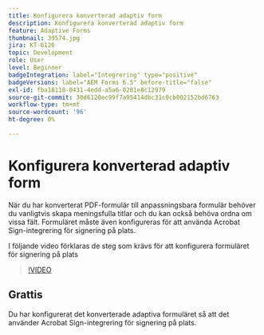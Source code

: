 ```yaml
---
title: Konfigurera konverterad adaptiv form
description: Konfigurera konverterad adaptiv form
feature: Adaptive Forms
thumbnail: 39574.jpg
jira: KT-6126
topic: Development
role: User
level: Beginner
badgeIntegration: label="Integrering" type="positive"
badgeVersions: label="AEM Forms 6.5" before-title="false"
exl-id: fba18118-0431-4edd-a5a6-0281e8c12979
source-git-commit: 30d6120ec99f7a95414dbc31c0cb002152bd6763
workflow-type: tm+mt
source-wordcount: '96'
ht-degree: 0%

---
```


# Konfigurera konverterad adaptiv form

När du har konverterat PDF-formulär till anpassningsbara formulär behöver du vanligtvis skapa meningsfulla titlar och du kan också behöva ordna om vissa fält. Formuläret måste även konfigureras för att använda Acrobat Sign-integrering för signering på plats.

I följande video förklaras de steg som krävs för att konfigurera formuläret för signering på plats

>[!VIDEO](https://video.tv.adobe.com/v/39574?quality=12&learn=on)

## Grattis

Du har konfigurerat det konverterade adaptiva formuläret så att det använder Acrobat Sign-integrering för signering på plats.


